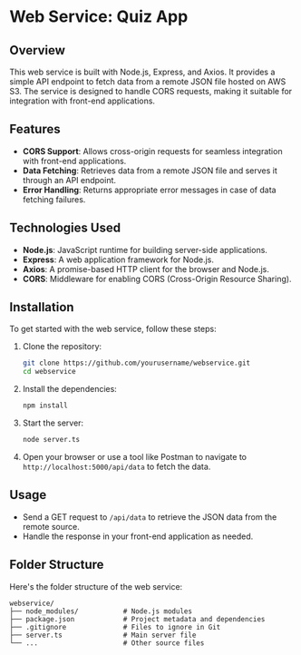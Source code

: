 # Web Service: Quiz App

## Overview

This web service is built with Node.js, Express, and Axios. It provides a simple API endpoint to fetch data from a remote JSON file hosted on AWS S3. The service is designed to handle CORS requests, making it suitable for integration with front-end applications.

## Features

- **CORS Support**: Allows cross-origin requests for seamless integration with front-end applications.
- **Data Fetching**: Retrieves data from a remote JSON file and serves it through an API endpoint.
- **Error Handling**: Returns appropriate error messages in case of data fetching failures.

## Technologies Used

- **Node.js**: JavaScript runtime for building server-side applications.
- **Express**: A web application framework for Node.js.
- **Axios**: A promise-based HTTP client for the browser and Node.js.
- **CORS**: Middleware for enabling CORS (Cross-Origin Resource Sharing).

## Installation

To get started with the web service, follow these steps:

1. Clone the repository:

   ```bash
   git clone https://github.com/yourusername/webservice.git
   cd webservice
   ```

2. Install the dependencies:

   ```bash
   npm install
   ```

3. Start the server:

   ```bash
   node server.ts
   ```

4. Open your browser or use a tool like Postman to navigate to `http://localhost:5000/api/data` to fetch the data.

## Usage

- Send a GET request to `/api/data` to retrieve the JSON data from the remote source.
- Handle the response in your front-end application as needed.

## Folder Structure

Here's the folder structure of the web service:

```
webservice/
├── node_modules/           # Node.js modules
├── package.json            # Project metadata and dependencies
├── .gitignore              # Files to ignore in Git
├── server.ts               # Main server file
└── ...                     # Other source files
```

